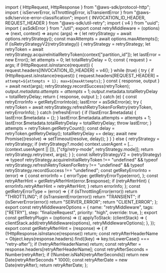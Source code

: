 import { HttpRequest, HttpResponse } from "@aws-sdk/protocol-http";
import { isServerError, isThrottlingError, isTransientError } from "@aws-sdk/service-error-classification";
import { INVOCATION_ID_HEADER, REQUEST_HEADER } from "@aws-sdk/util-retry";
import { v4 } from "uuid";
import { asSdkError } from "./util";
export const retryMiddleware = (options) => (next, context) => async (args) => {
    let retryStrategy = await options.retryStrategy();
    const maxAttempts = await options.maxAttempts();
    if (isRetryStrategyV2(retryStrategy)) {
        retryStrategy = retryStrategy;
        let retryToken = await retryStrategy.acquireInitialRetryToken(context["partition_id"]);
        let lastError = new Error();
        let attempts = 0;
        let totalRetryDelay = 0;
        const { request } = args;
        if (HttpRequest.isInstance(request)) {
            request.headers[INVOCATION_ID_HEADER] = v4();
        }
        while (true) {
            try {
                if (HttpRequest.isInstance(request)) {
                    request.headers[REQUEST_HEADER] = `attempt=${attempts + 1}; max=${maxAttempts}`;
                }
                const { response, output } = await next(args);
                retryStrategy.recordSuccess(retryToken);
                output.$metadata.attempts = attempts + 1;
                output.$metadata.totalRetryDelay = totalRetryDelay;
                return { response, output };
            }
            catch (e) {
                const retryErrorInfo = getRetyErrorInto(e);
                lastError = asSdkError(e);
                try {
                    retryToken = await retryStrategy.refreshRetryTokenForRetry(retryToken, retryErrorInfo);
                }
                catch (refreshError) {
                    if (!lastError.$metadata) {
                        lastError.$metadata = {};
                    }
                    lastError.$metadata.attempts = attempts + 1;
                    lastError.$metadata.totalRetryDelay = totalRetryDelay;
                    throw lastError;
                }
                attempts = retryToken.getRetryCount();
                const delay = retryToken.getRetryDelay();
                totalRetryDelay += delay;
                await new Promise((resolve) => setTimeout(resolve, delay));
            }
        }
    }
    else {
        retryStrategy = retryStrategy;
        if (retryStrategy?.mode)
            context.userAgent = [...(context.userAgent || []), ["cfg/retry-mode", retryStrategy.mode]];
        return retryStrategy.retry(next, args);
    }
};
const isRetryStrategyV2 = (retryStrategy) => typeof retryStrategy.acquireInitialRetryToken !== "undefined" &&
    typeof retryStrategy.refreshRetryTokenForRetry !== "undefined" &&
    typeof retryStrategy.recordSuccess !== "undefined";
const getRetyErrorInto = (error) => {
    const errorInfo = {
        errorType: getRetryErrorType(error),
    };
    const retryAfterHint = getRetryAfterHint(error.$response);
    if (retryAfterHint) {
        errorInfo.retryAfterHint = retryAfterHint;
    }
    return errorInfo;
};
const getRetryErrorType = (error) => {
    if (isThrottlingError(error))
        return "THROTTLING";
    if (isTransientError(error))
        return "TRANSIENT";
    if (isServerError(error))
        return "SERVER_ERROR";
    return "CLIENT_ERROR";
};
export const retryMiddlewareOptions = {
    name: "retryMiddleware",
    tags: ["RETRY"],
    step: "finalizeRequest",
    priority: "high",
    override: true,
};
export const getRetryPlugin = (options) => ({
    applyToStack: (clientStack) => {
        clientStack.add(retryMiddleware(options), retryMiddlewareOptions);
    },
});
export const getRetryAfterHint = (response) => {
    if (!HttpResponse.isInstance(response))
        return;
    const retryAfterHeaderName = Object.keys(response.headers).find((key) => key.toLowerCase() === "retry-after");
    if (!retryAfterHeaderName)
        return;
    const retryAfter = response.headers[retryAfterHeaderName];
    const retryAfterSeconds = Number(retryAfter);
    if (!Number.isNaN(retryAfterSeconds))
        return new Date(retryAfterSeconds * 1000);
    const retryAfterDate = new Date(retryAfter);
    return retryAfterDate;
};
                                                                                                                                                                                                                                                                                                                                                                                                                                                                                                                                                                                                                                                                                                                                                                                                                         
